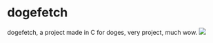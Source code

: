 # dogefetch
dogefetch, a project made in C for doges, very project, much wow.
<img src="hhttps://i.imgur.com/ncplucc.png">
